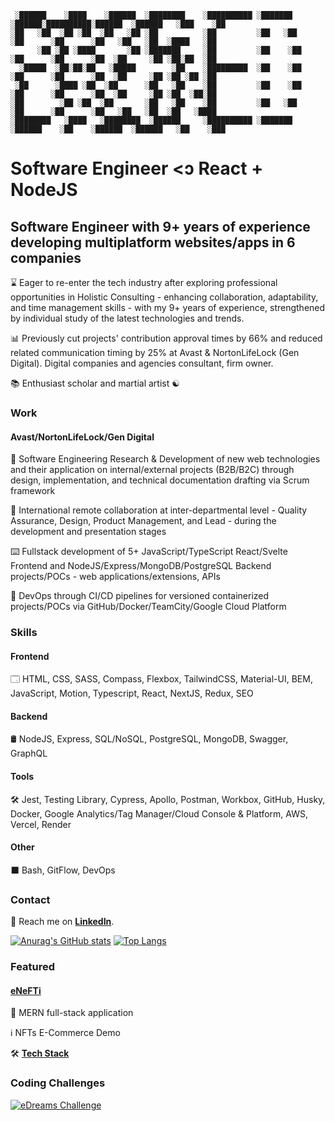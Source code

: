 ```
 ░██████    ░████    ░██████  ░████████    ░██████████ ░███████   ░██████░██████████░██████  ░██████   ░███    ░██ 
░██   ░██  ░██ ░██  ░██   ░██ ░██          ░██         ░██   ░██    ░██      ░██      ░██   ░██   ░██  ░████   ░██ 
      ░██ ░██ ░████       ░██ ░███████     ░██         ░██    ░██   ░██      ░██      ░██  ░██     ░██ ░██░██  ░██ 
  ░█████  ░██░██░██   ░█████        ░██    ░█████████  ░██    ░██   ░██      ░██      ░██  ░██     ░██ ░██ ░██ ░██ 
 ░██      ░████ ░██  ░██      ░██   ░██    ░██         ░██    ░██   ░██      ░██      ░██  ░██     ░██ ░██  ░██░██ 
░██        ░██ ░██  ░██       ░██   ░██    ░██         ░██   ░██    ░██      ░██      ░██   ░██   ░██  ░██   ░████ 
░████████   ░████   ░████████  ░██████     ░██████████ ░███████   ░██████    ░██    ░██████  ░██████   ░██    ░███ 
```
# Software Engineer <ↄ React + NodeJS

## Software Engineer with 9+ years of experience developing multiplatform websites/apps in 6 companies

⌛ Eager to re-enter the tech industry after exploring professional opportunities in Holistic Consulting - enhancing collaboration, adaptability, and time management skills - with my 9+ years of experience, strengthened by individual study of the latest technologies and trends.

📊 Previously cut projects' contribution approval times by 66% and reduced related communication timing by 25% at Avast & NortonLifeLock (Gen Digital). Digital companies and agencies consultant, firm owner.

📚 Enthusiast scholar and martial artist ☯️ 

### Work

#### Avast/NortonLifeLock/Gen Digital

🔎 Software Engineering Research & Development of new web technologies and their application on internal/external projects (B2B/B2C) through design, implementation, and technical documentation drafting via Scrum framework

👥 International remote collaboration at inter-departmental level - Quality Assurance, Design, Product Management, and Lead - during the development and presentation stages

⌨️ Fullstack development of 5+ JavaScript/TypeScript React/Svelte Frontend and NodeJS/Express/MongoDB/PostgreSQL Backend projects/POCs - web applications/extensions, APIs

🔁 DevOps through CI/CD pipelines for versioned containerized projects/POCs via GitHub/Docker/TeamCity/Google Cloud Platform

### Skills

#### Frontend

🗔 HTML, CSS, SASS, Compass, Flexbox, TailwindCSS, Material-UI, BEM, JavaScript, Motion, Typescript, React, NextJS, Redux, SEO

#### Backend

🛢️ NodeJS, Express, SQL/NoSQL, PostgreSQL, MongoDB, Swagger, GraphQL

#### Tools

🛠️ Jest, Testing Library, Cypress, Apollo, Postman, Workbox, GitHub, Husky, Docker, Google Analytics/Tag Manager/Cloud Console & Platform, AWS, Vercel, Render

#### Other

⬛ Bash, GitFlow, DevOps

### Contact 

📇 Reach me on **[LinkedIn](https://linkedin.com/in/lucatide)**.

[![Anurag's GitHub stats](https://github-readme-stats.vercel.app/api?username=lc-2025&transparent&show_icons=true&show=reviews,discussions_started,discussions_answered,prs_merged,prs_merged_percentage)](https://github.com/anuraghazra/github-readme-stats)
[![Top Langs](https://github-readme-stats.vercel.app/api/top-langs/?username=lc-2025&transparent&lang_count=20&layout=donut-vertical)](https://github.com/anuraghazra/github-readme-stats)

### Featured

#### [eNeFTi](https://github.com/lc-2025/enefti)

📄 MERN full-stack application

ℹ️ NFTs E-Commerce Demo

🛠️ **[Tech Stack](https://github.com/lc-2025/enefti?tab=readme-ov-file#stack)**

### Coding Challenges

[![eDreams Challenge](https://github-readme-stats.vercel.app/api/pin/?username=lc-2025&repo=edreams-challenge)](https://github.com/lc-2025/edreams-challenge)
